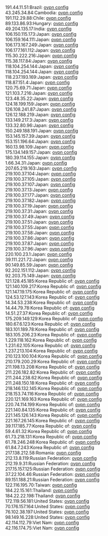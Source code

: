 191.44.11.51:Brazil: [ovpn config](vpn/191_44_11_51.ovpn)  
43.245.34.84:Cambodia: [ovpn config](vpn/43_245_34_84.ovpn)  
191.112.29.88:Chile: [ovpn config](vpn/191_112_29_88.ovpn)  
89.133.86.93:Hungary: [ovpn config](vpn/89_133_86_93.ovpn)  
49.204.135.17:India: [ovpn config](vpn/49_204_135_17.ovpn)  
106.150.115.173:Japan: [ovpn config](vpn/106_150_115_173.ovpn)  
106.159.164.111:Japan: [ovpn config](vpn/106_159_164_111.ovpn)  
106.173.167.249:Japan: [ovpn config](vpn/106_173_167_249.ovpn)  
106.177.161.112:Japan: [ovpn config](vpn/106_177_161_112.ovpn)  
115.30.222.216:Japan: [ovpn config](vpn/115_30_222_216.ovpn)  
115.38.117.84:Japan: [ovpn config](vpn/115_38_117_84.ovpn)  
118.104.254.144:Japan: [ovpn config](vpn/118_104_254_144.ovpn)  
118.104.254.144:Japan: [ovpn config](vpn/118_104_254_144.ovpn)  
118.237.193.169:Japan: [ovpn config](vpn/118_237_193_169.ovpn)  
118.87.151.4:Japan: [ovpn config](vpn/118_87_151_4.ovpn)  
120.75.69.71:Japan: [ovpn config](vpn/120_75_69_71.ovpn)  
121.103.7.216:Japan: [ovpn config](vpn/121_103_7_216.ovpn)  
123.48.35.22:Japan: [ovpn config](vpn/123_48_35_22.ovpn)  
124.18.199.159:Japan: [ovpn config](vpn/124_18_199_159.ovpn)  
126.108.241.87:Japan: [ovpn config](vpn/126_108_241_87.ovpn)  
126.12.188.219:Japan: [ovpn config](vpn/126_12_188_219.ovpn)  
133.149.217.3:Japan: [ovpn config](vpn/133_149_217_3.ovpn)  
133.32.80.96:Japan: [ovpn config](vpn/133_32_80_96.ovpn)  
150.249.188.191:Japan: [ovpn config](vpn/150_249_188_191.ovpn)  
153.145.157.39:Japan: [ovpn config](vpn/153_145_157_39.ovpn)  
153.151.196.64:Japan: [ovpn config](vpn/153_151_196_64.ovpn)  
160.13.98.109:Japan: [ovpn config](vpn/160_13_98_109.ovpn)  
175.134.149.157:Japan: [ovpn config](vpn/175_134_149_157.ovpn)  
180.39.114.155:Japan: [ovpn config](vpn/180_39_114_155.ovpn)  
1.66.34.31:Japan: [ovpn config](vpn/1_66_34_31.ovpn)  
207.65.219.163:Japan: [ovpn config](vpn/207_65_219_163.ovpn)  
219.100.37.104:Japan: [ovpn config](vpn/219_100_37_104.ovpn)  
219.100.37.105:Japan: [ovpn config](vpn/219_100_37_105.ovpn)  
219.100.37.107:Japan: [ovpn config](vpn/219_100_37_107.ovpn)  
219.100.37.13:Japan: [ovpn config](vpn/219_100_37_13.ovpn)  
219.100.37.177:Japan: [ovpn config](vpn/219_100_37_177.ovpn)  
219.100.37.182:Japan: [ovpn config](vpn/219_100_37_182.ovpn)  
219.100.37.19:Japan: [ovpn config](vpn/219_100_37_19.ovpn)  
219.100.37.31:Japan: [ovpn config](vpn/219_100_37_31.ovpn)  
219.100.37.49:Japan: [ovpn config](vpn/219_100_37_49.ovpn)  
219.100.37.51:Japan: [ovpn config](vpn/219_100_37_51.ovpn)  
219.100.37.55:Japan: [ovpn config](vpn/219_100_37_55.ovpn)  
219.100.37.58:Japan: [ovpn config](vpn/219_100_37_58.ovpn)  
219.100.37.86:Japan: [ovpn config](vpn/219_100_37_86.ovpn)  
219.100.37.87:Japan: [ovpn config](vpn/219_100_37_87.ovpn)  
219.100.37.96:Japan: [ovpn config](vpn/219_100_37_96.ovpn)  
220.100.23.1:Japan: [ovpn config](vpn/220_100_23_1.ovpn)  
39.111.221.72:Japan: [ovpn config](vpn/39_111_221_72.ovpn)  
90.149.85.59:Japan: [ovpn config](vpn/90_149_85_59.ovpn)  
92.202.151.112:Japan: [ovpn config](vpn/92_202_151_112.ovpn)  
92.203.75.149:Japan: [ovpn config](vpn/92_203_75_149.ovpn)  
121.128.45.185:Korea Republic of: [ovpn config](vpn/121_128_45_185.ovpn)  
121.140.109.217:Korea Republic of: [ovpn config](vpn/121_140_109_217.ovpn)  
121.147.19.175:Korea Republic of: [ovpn config](vpn/121_147_19_175.ovpn)  
124.53.127.143:Korea Republic of: [ovpn config](vpn/124_53_127_143.ovpn)  
14.34.53.238:Korea Republic of: [ovpn config](vpn/14_34_53_238.ovpn)  
14.44.79.78:Korea Republic of: [ovpn config](vpn/14_44_79_78.ovpn)  
14.51.27.37:Korea Republic of: [ovpn config](vpn/14_51_27_37.ovpn)  
175.209.149.129:Korea Republic of: [ovpn config](vpn/175_209_149_129.ovpn)  
180.67.6.123:Korea Republic of: [ovpn config](vpn/180_67_6_123.ovpn)  
183.101.189.78:Korea Republic of: [ovpn config](vpn/183_101_189_78.ovpn)  
183.105.206.23:Korea Republic of: [ovpn config](vpn/183_105_206_23.ovpn)  
1.229.118.162:Korea Republic of: [ovpn config](vpn/1_229_118_162.ovpn)  
1.231.62.105:Korea Republic of: [ovpn config](vpn/1_231_62_105.ovpn)  
1.237.213.104:Korea Republic of: [ovpn config](vpn/1_237_213_104.ovpn)  
210.123.100.104:Korea Republic of: [ovpn config](vpn/210_123_100_104.ovpn)  
210.179.200.29:Korea Republic of: [ovpn config](vpn/210_179_200_29.ovpn)  
211.198.13.208:Korea Republic of: [ovpn config](vpn/211_198_13_208.ovpn)  
211.226.182.82:Korea Republic of: [ovpn config](vpn/211_226_182_82.ovpn)  
211.244.238.62:Korea Republic of: [ovpn config](vpn/211_244_238_62.ovpn)  
211.248.150.18:Korea Republic of: [ovpn config](vpn/211_248_150_18.ovpn)  
218.146.132.145:Korea Republic of: [ovpn config](vpn/218_146_132_145.ovpn)  
218.153.74.116:Korea Republic of: [ovpn config](vpn/218_153_74_116.ovpn)  
220.121.169.163:Korea Republic of: [ovpn config](vpn/220_121_169_163.ovpn)  
220.74.114.199:Korea Republic of: [ovpn config](vpn/220_74_114_199.ovpn)  
221.140.84.135:Korea Republic of: [ovpn config](vpn/221_140_84_135.ovpn)  
221.145.126.143:Korea Republic of: [ovpn config](vpn/221_145_126_143.ovpn)  
221.167.26.145:Korea Republic of: [ovpn config](vpn/221_167_26_145.ovpn)  
39.117.185.77:Korea Republic of: [ovpn config](vpn/39_117_185_77.ovpn)  
59.4.61.32:Korea Republic of: [ovpn config](vpn/59_4_61_32.ovpn)  
61.73.218.131:Korea Republic of: [ovpn config](vpn/61_73_218_131.ovpn)  
61.78.246.248:Korea Republic of: [ovpn config](vpn/61_78_246_248.ovpn)  
61.84.7.243:Korea Republic of: [ovpn config](vpn/61_84_7_243.ovpn)  
217.138.212.58:Romania: [ovpn config](vpn/217_138_212_58.ovpn)  
212.13.8.119:Russian Federation: [ovpn config](vpn/212_13_8_119.ovpn)  
212.19.9.31:Russian Federation: [ovpn config](vpn/212_19_9_31.ovpn)  
217.15.157.125:Russian Federation: [ovpn config](vpn/217_15_157_125.ovpn)  
37.22.104.46:Russian Federation: [ovpn config](vpn/37_22_104_46.ovpn)  
89.151.188.21:Russian Federation: [ovpn config](vpn/89_151_188_21.ovpn)  
122.116.195.70:Taiwan: [ovpn config](vpn/122_116_195_70.ovpn)  
184.22.15.161:Thailand: [ovpn config](vpn/184_22_15_161.ovpn)  
184.22.22.198:Thailand: [ovpn config](vpn/184_22_22_198.ovpn)  
172.119.56.181:United States: [ovpn config](vpn/172_119_56_181.ovpn)  
70.176.157.164:United States: [ovpn config](vpn/70_176_157_164.ovpn)  
76.102.38.197:United States: [ovpn config](vpn/76_102_38_197.ovpn)  
98.149.16.228:United States: [ovpn config](vpn/98_149_16_228.ovpn)  
42.114.112.79:Viet Nam: [ovpn config](vpn/42_114_112_79.ovpn)  
42.116.174.75:Viet Nam: [ovpn config](vpn/42_116_174_75.ovpn)  
